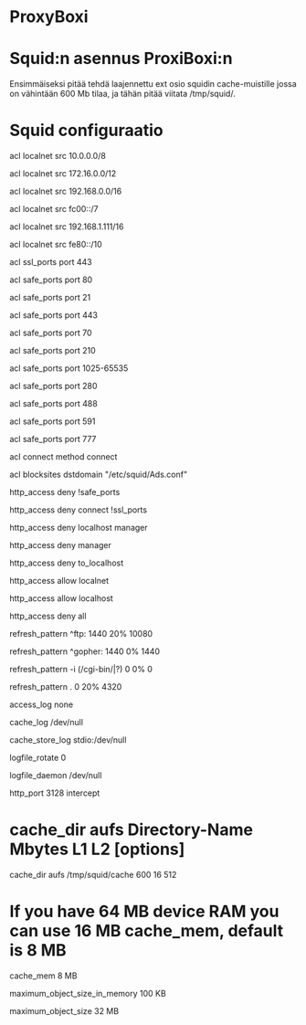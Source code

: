 # ProxyBoxi



# Squid:n asennus ProxiBoxi:n

Ensimmäiseksi pitää tehdä laajennettu ext osio squidin cache-muistille jossa on vähintään 600 Mb tilaa, ja tähän pitää viitata /tmp/squid/.



# Squid configuraatio

acl localnet src 10.0.0.0/8 

acl localnet src 172.16.0.0/12 

acl localnet src 192.168.0.0/16 

acl localnet src fc00::/7 

acl localnet src 192.168.1.111/16 

acl localnet src fe80::/10 

  

acl ssl_ports port 443 

  

acl safe_ports port 80 

acl safe_ports port 21 

acl safe_ports port 443 

acl safe_ports port 70 

acl safe_ports port 210 

acl safe_ports port 1025-65535 

acl safe_ports port 280 

acl safe_ports port 488 

acl safe_ports port 591 

acl safe_ports port 777 

acl connect method connect 

acl blocksites dstdomain "/etc/squid/Ads.conf" 

  

http_access deny !safe_ports 

http_access deny connect !ssl_ports 

  

http_access deny localhost manager 

http_access deny manager 

  

http_access deny to_localhost 

  

http_access allow localnet 

http_access allow localhost 

  

http_access deny all 

  

refresh_pattern ^ftp: 1440 20% 10080 

refresh_pattern ^gopher: 1440 0% 1440 

refresh_pattern -i (/cgi-bin/|\?) 0 0% 0 

refresh_pattern . 0 20% 4320 

  

access_log none 

cache_log /dev/null 

cache_store_log stdio:/dev/null 

logfile_rotate 0 

  

logfile_daemon /dev/null 

  

http_port 3128 intercept 

  

# cache_dir aufs Directory-Name Mbytes L1 L2 [options] 

cache_dir aufs /tmp/squid/cache 600 16 512 

  

# If you have 64 MB device RAM you can use 16 MB cache_mem, default is 8 MB 

cache_mem 8 MB              

maximum_object_size_in_memory 100 KB 

maximum_object_size 32 MB 

